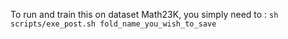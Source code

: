 
To run and train this on dataset Math23K, you simply need to :
`sh scripts/exe_post.sh fold_name_you_wish_to_save`
